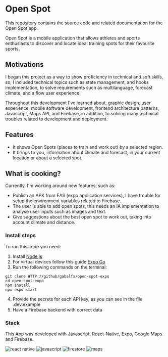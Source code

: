# Open Spot

This repository contains the source code and related documentation for the Open Spot app.

Open Spot is a mobile application that allows athletes and sports enthusiasts to discover and locate ideal training spots for their favourite sports. 

## Motivations

I began this project as a way to show proficiency in technical and soft skills, so, I included technical topics such as state management, and hooks implementation, to solve requirements such as multilanguage, forecast climate, and a flow user experience.

Throughout this development I've learned about, graphic design, user experience, mobile software development, frontend architecture patterns, Javascript, Maps API, and Firebase, in addition, to solving many technical troubles related to development and deployment.

## Features
- It shows Open Spots (places to train and work out) by a selected region. 
- It brings to you, information about climate and forecast, in your current location or about a selected spot.

## What is cooking?
Currently, I'm working around new features, such as:
- Publish an APK from EAS (expo application services), I have trouble for setup the environment variables related to Firebase.
- The user is able to add open spots, this needs an IA implementation to analyse user inputs such as images and text.
- Give suggestions about the best open spot to work out, taking into account climate and distance.

### Install steps

To run this code you need:
1. Install [Node.js](https://nodejs.org/en)
2. For virtual devices follow this guide [Expo Go](https://docs.expo.dev/get-started/expo-go/)
3. Run the following commands on the terminal:
```
git clone HTTP://github/gabalfa/open-spot-expo
cd open-spot-expo
npm install
npx expo start
```

4. Provide the secrets for each API key, as you can see in the file .dev.example
5. Have a Firebase backend with correct data

### Stack

This App was developed with Javascript, React-Native, Expo, Google Maps and Firebase.

![react native](https://img.icons8.com/nolan/64/react-native.png)
![javascript](https://img.icons8.com/color/48/javascript--v1.png)
![firestore](https://img.icons8.com/color/48/firebase.png)
![maps](https://img.icons8.com/color/48/google-maps-new.png)
